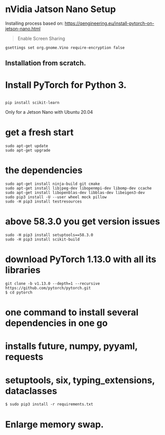# nVidia Jatson Nano Setup
Installing process based on: 
https://qengineering.eu/install-pytorch-on-jetson-nano.html

>Enable Screen Sharing
```
gsettings set org.gnome.Vino require-encryption false
```

## Installation from scratch.

# Install PyTorch for Python 3.
```

pip install scikit-learn 
```
Only for a Jetson Nano with Ubuntu 20.04

# get a fresh start
```
sudo apt-get update
sudo apt-get upgrade
```
# the dependencies
```
sudo apt-get install ninja-build git cmake
sudo apt-get install libjpeg-dev libopenmpi-dev libomp-dev ccache
sudo apt-get install libopenblas-dev libblas-dev libeigen3-dev
sudo pip3 install -U --user wheel mock pillow
sudo -H pip3 install testresources
```
# above 58.3.0 you get version issues
```
sudo -H pip3 install setuptools==58.3.0
sudo -H pip3 install scikit-build
```
# download PyTorch 1.13.0 with all its libraries
```
git clone -b v1.13.0 --depth=1 --recursive https://github.com/pytorch/pytorch.git
$ cd pytorch
```
# one command to install several dependencies in one go
# installs future, numpy, pyyaml, requests
# setuptools, six, typing_extensions, dataclasses
```
$ sudo pip3 install -r requirements.txt
```

# Enlarge memory swap.
